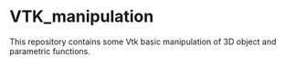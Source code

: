 # VTK_manipulation
This repository contains some Vtk basic manipulation of 3D object and parametric functions.
